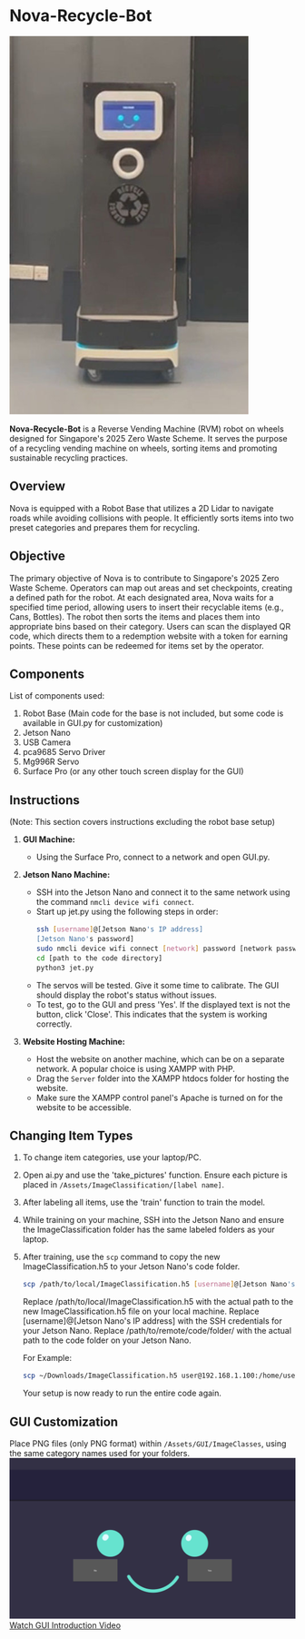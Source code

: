 # Nova-Recycle-Bot

![Nova-Recycle-Bot](Demo/Nova-Recycle-Bot.jpg)

**Nova-Recycle-Bot** is a Reverse Vending Machine (RVM) robot on wheels designed for Singapore's 2025 Zero Waste Scheme. It serves the purpose of a recycling vending machine on wheels, sorting items and promoting sustainable recycling practices.

## Overview

Nova is equipped with a Robot Base that utilizes a 2D Lidar to navigate roads while avoiding collisions with people. It efficiently sorts items into two preset categories and prepares them for recycling.

## Objective

The primary objective of Nova is to contribute to Singapore's 2025 Zero Waste Scheme. Operators can map out areas and set checkpoints, creating a defined path for the robot. At each designated area, Nova waits for a specified time period, allowing users to insert their recyclable items (e.g., Cans, Bottles). The robot then sorts the items and places them into appropriate bins based on their category. Users can scan the displayed QR code, which directs them to a redemption website with a token for earning points. These points can be redeemed for items set by the operator.

## Components

List of components used:
1. Robot Base (Main code for the base is not included, but some code is available in GUI.py for customization)
2. Jetson Nano
3. USB Camera
4. pca9685 Servo Driver
5. Mg996R Servo
6. Surface Pro (or any other touch screen display for the GUI)

## Instructions

(Note: This section covers instructions excluding the robot base setup)

1. **GUI Machine:**
   - Using the Surface Pro, connect to a network and open GUI.py.

2. **Jetson Nano Machine:**
   - SSH into the Jetson Nano and connect it to the same network using the command `nmcli device wifi connect`.
   - Start up jet.py using the following steps in order:
     ```bash
     ssh [username]@[Jetson Nano's IP address]
     [Jetson Nano's password]
     sudo nmcli device wifi connect [network] password [network password]
     cd [path to the code directory]
     python3 jet.py
     ```
   - The servos will be tested. Give it some time to calibrate. The GUI should display the robot's status without issues.
   - To test, go to the GUI and press 'Yes'. If the displayed text is not the button, click 'Close'. This indicates that the system is working correctly.

3. **Website Hosting Machine:**
   - Host the website on another machine, which can be on a separate network. A popular choice is using XAMPP with PHP.
   - Drag the `Server` folder into the XAMPP htdocs folder for hosting the website.
   - Make sure the XAMPP control panel's Apache is turned on for the website to be accessible.

## Changing Item Types

1. To change item categories, use your laptop/PC.
2. Open ai.py and use the 'take_pictures' function. Ensure each picture is placed in `/Assets/ImageClassification/[label name]`.
3. After labeling all items, use the 'train' function to train the model.
4. While training on your machine, SSH into the Jetson Nano and ensure the ImageClassification folder has the same labeled folders as your laptop.
5. After training, use the `scp` command to copy the new ImageClassification.h5 to your Jetson Nano's code folder.

   ```bash
   scp /path/to/local/ImageClassification.h5 [username]@[Jetson Nano's IP address]:/path/to/remote/code/folder/
   ```
   Replace /path/to/local/ImageClassification.h5 with the actual path to the new ImageClassification.h5 file on your local machine.
   Replace [username]@[Jetson Nano's IP address] with the SSH credentials for your Jetson Nano.
   Replace /path/to/remote/code/folder/ with the actual path to the code folder on your Jetson Nano.

   For Example:
   ```bash
   scp ~/Downloads/ImageClassification.h5 user@192.168.1.100:/home/user/nova-bot/code/
   ```
   Your setup is now ready to run the entire code again.

## GUI Customization

Place PNG files (only PNG format) within `/Assets/GUI/ImageClasses`, using the same category names used for your folders.
![GUI](Demo/GUI.PNG)
[Watch GUI Introduction Video](Demo/GUI-Intro.mp4)

